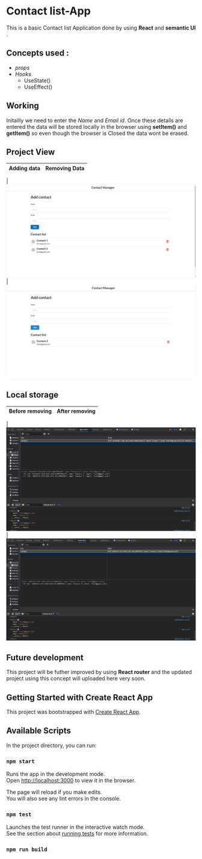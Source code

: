# Contact list-App

This is a basic Contact list Application done by using **React** and **semantic UI** .

## Concepts used :

- _props_
- _Hooks_
  - UseState()
  - UseEffect()

## Working

Initailly we need to enter the _Name_ and _Email id_. Once these details are entered the data will be stored locally in the browser using **setItem()** and **getItem()** so even though the browser is Closed the data wont be erased.

## Project View

| Adding data | Removing Data |
| ----------- | ------------- |

| ![image](https://github.com/Rubakpreyan/Contact-App-React/blob/main/Screenshots/add.jpg) | ![image](https://github.com/Rubakpreyan/Contact-App-React/blob/main/Screenshots/remove.jpg)

## Local storage

| Before removing | After removing |
| --------------- | -------------- |

| ![image](https://github.com/Rubakpreyan/Contact-App-React/blob/main/Screenshots/addlocal.jpg) | ![image](https://github.com/Rubakpreyan/Contact-App-React/blob/main/Screenshots/removelocal.jpg)

## Future development

This project will be futher improved by using **React router** and the updated project using this concept will uploaded here very soon.

## Getting Started with Create React App

This project was bootstrapped with [Create React App](https://github.com/facebook/create-react-app).

## Available Scripts

In the project directory, you can run:

### `npm start`

Runs the app in the development mode.\
Open [http://localhost:3000](http://localhost:3000) to view it in the browser.

The page will reload if you make edits.\
You will also see any lint errors in the console.

### `npm test`

Launches the test runner in the interactive watch mode.\
See the section about [running tests](https://facebook.github.io/create-react-app/docs/running-tests) for more information.

### `npm run build`
